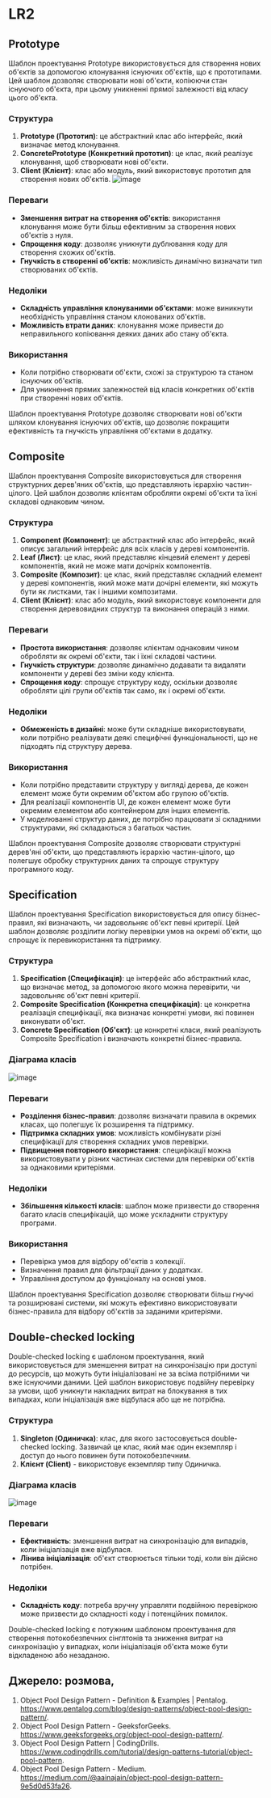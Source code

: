 # LR2

## Prototype

Шаблон проектування Prototype використовується для створення нових об'єктів за допомогою клонування існуючих об'єктів, що є прототипами. Цей шаблон дозволяє створювати нові об'єкти, копіюючи стан існуючого об'єкта, при цьому уникненні прямої залежності від класу цього об'єкта.

### Структура
1. **Prototype (Прототип)**: це абстрактний клас або інтерфейс, який визначає метод клонування.
2. **ConcretePrototype (Конкретний прототип)**: це клас, який реалізує клонування, щоб створювати нові об'єкти.
3. **Client (Клієнт)**: клас або модуль, який використовує прототип для створення нових об'єктів.
![image](https://github.com/batl64/Lr2_Net/blob/main/1.png?raw=true)


### Переваги
- **Зменшення витрат на створення об'єктів**: використання клонування може бути більш ефективним за створення нових об'єктів з нуля.
- **Спрощення коду**: дозволяє уникнути дублювання коду для створення схожих об'єктів.
- **Гнучкість в створенні об'єктів**: можливість динамічно визначати тип створюваних об'єктів.

### Недоліки
- **Складність управління клонуваними об'єктами**: може виникнути необхідність управління станом клонованих об'єктів.
- **Можливість втрати даних**: клонування може привести до неправильного копіювання деяких даних або стану об'єкта.

### Використання
- Коли потрібно створювати об'єкти, схожі за структурою та станом існуючих об'єктів.
- Для уникнення прямих залежностей від класів конкретних об'єктів при створенні нових об'єктів.

Шаблон проектування Prototype дозволяє створювати нові об'єкти шляхом клонування існуючих об'єктів, що дозволяє покращити ефективність та гнучкість управління об'єктами в додатку.

## Composite
Шаблон проектування Composite використовується для створення структурних дерев'яних об'єктів, що представляють ієрархію частин-цілого. Цей шаблон дозволяє клієнтам обробляти окремі об'єкти та їхні складові однаковим чином.

### Структура
1. **Component (Компонент)**: це абстрактний клас або інтерфейс, який описує загальний інтерфейс для всіх класів у дереві компонентів.
2. **Leaf (Лист)**: це клас, який представляє кінцевий елемент у дереві компонентів, який не може мати дочірніх компонентів.
3. **Composite (Композит)**: це клас, який представляє складний елемент у дереві компонентів, який може мати дочірні елементи, які можуть бути як листками, так і іншими композитами.
4. **Client (Клієнт)**: клас або модуль, який використовує компоненти для створення деревовидних структур та виконання операцій з ними.

### Переваги
- **Простота використання**: дозволяє клієнтам однаковим чином обробляти як окремі об'єкти, так і їхні складові частини.
- **Гнучкість структури**: дозволяє динамічно додавати та видаляти компоненти у дереві без зміни коду клієнта.
- **Спрощення коду**: спрощує структуру коду, оскільки дозволяє обробляти цілі групи об'єктів так само, як і окремі об'єкти.

### Недоліки
- **Обмеженість в дизайні**: може бути складніше використовувати, коли потрібно реалізувати деякі специфічні функціональності, що не підходять під структуру дерева.

### Використання
- Коли потрібно представити структуру у вигляді дерева, де кожен елемент може бути окремим об'єктом або групою об'єктів.
- Для реалізації компонентів UI, де кожен елемент може бути окремим елементом або контейнером для інших елементів.
- У моделюванні структур даних, де потрібно працювати зі складними структурами, які складаються з багатьох частин.

Шаблон проектування Composite дозволяє створювати структурні дерев'яні об'єкти, що представляють ієрархію частин-цілого, що полегшує обробку структурних даних та спрощує структуру програмного коду.

## Specification
Шаблон проектування Specification використовується для опису бізнес-правил, які визначають, чи задовольняє об'єкт певні критерії. Цей шаблон дозволяє розділити логіку перевірки умов на окремі об'єкти, що спрощує їх перевикористання та підтримку.

### Структура
1. **Specification (Специфікація)**: це інтерфейс або абстрактний клас, що визначає метод, за допомогою якого можна перевірити, чи задовольняє об'єкт певні критерії.
2. **Composite Specification (Конкретна специфікація)**: це конкретна реалізація специфікації, яка визначає конкретні умови, які повинен виконувати об'єкт.
3. **Concrete Specification (Об'єкт)**:  це конкретні класи, який реалізують Composite Specification і визначають конкретні бізнес-правила.

### Діаграма класів 
![image](https://github.com/batl64/Lr2_Net/blob/main/3.png?raw=true)

### Переваги
- **Розділення бізнес-правил**: дозволяє визначати правила в окремих класах, що полегшує їх розширення та підтримку.
- **Підтримка складних умов**: можливість комбінувати різні специфікації для створення складних умов перевірки.
- **Підвищення повторного використання**: специфікації можна використовувати у різних частинах системи для перевірки об'єктів за однаковими критеріями.

### Недоліки
- **Збільшення кількості класів**: шаблон може призвести до створення багато класів специфікацій, що може ускладнити структуру програми.

### Використання
- Перевірка умов для відбору об'єктів з колекції.
- Визначення правил для фільтрації даних у додатках.
- Управління доступом до функціоналу на основі умов.

Шаблон проектування Specification дозволяє створювати більш гнучкі та розширювані системи, які можуть ефективно використовувати бізнес-правила для відбору об'єктів за заданими критеріями.

## Double-checked locking
Double-checked locking є шаблоном проектування, який використовується для зменшення витрат на синхронізацію при доступі до ресурсів, що можуть бути ініціалізовані не за всіма потрібними чи вже існуючими даними. Цей шаблон використовує подвійну перевірку за умови, щоб уникнути накладних витрат на блокування в тих випадках, коли ініціалізація вже відбулася або ще не потрібна.

### Структура
1. **Singleton (Одиничка)**: клас, для якого застосовується double-checked locking. Зазвичай це клас, який має один екземпляр і доступ до нього повинен бути потокобезпечним.
2. **Клієнт (Client)** - використовує екземпляр типу Одиничка.
### Діаграма класів 
![image](https://github.com/batl64/Lr2_Net/blob/main/4.png?raw=true)

### Переваги
- **Ефективність**: зменшення витрат на синхронізацію для випадків, коли ініціалізація вже відбулася.
- **Лінива ініціалізація**: об'єкт створюється тільки тоді, коли він дійсно потрібен.

### Недоліки
- **Складність коду**: потреба вручну управляти подвійною перевіркою може призвести до складності коду і потенційних помилок.

Double-checked locking є потужним шаблоном проектування для створення потокобезпечних сінглтонів та зниження витрат на синхронізацію у випадках, коли ініціалізація об'єкта може бути відкладеною або незаданою.



## Джерело: розмова,
1. Object Pool Design Pattern - Definition & Examples | Pentalog. https://www.pentalog.com/blog/design-patterns/object-pool-design-pattern/.
2. Object Pool Design Pattern - GeeksforGeeks. https://www.geeksforgeeks.org/object-pool-design-pattern/.
3. Object Pool Design Pattern | CodingDrills. https://www.codingdrills.com/tutorial/design-patterns-tutorial/object-pool-pattern.
4. Object Pool Design Pattern - Medium. https://medium.com/@aainajain/object-pool-design-pattern-9e5d0d53fa26.

